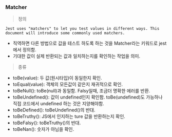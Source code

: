 
### Matcher 

> 정의 
```
Jest uses "matchers" to let you test values in different ways. This document will introduce some commonly used matchers.
```
- 직역하면 다른 방법으로 값을 테스트 하도록 하는 것을 Matcher라는 키워드로 jest에서 정의함. 
- 기대한 값이 실제 반환되는 값과 일치하는지를 확인하는 작업을 의미.


> 종류

- toBe(value): 두 값(원시타입)이 동일한지 확인.
- toEqual(value): 객체의 모든값이 같은지 재귀적으로 확인. 
- toBeNull(): toBe(null)과 동일함. Falsy일때, 조금더 명확한 에러를 반환.
- toBeUndefined(): 값이 undefined인지 확인함. toBe(undefined)도 가능하나 직접 코드에서 undefined 하는 것은 지양해야함.
- toBeDefined(): toBeUndefined()의 반대.
- toBeTruthy(): JS에서 인지하는 ture 값을 반환하는지 확인.
- toBeFalsy(): toBeTruthy()의 반대.
- toBeNan(): 숫자가 아님을 확인.